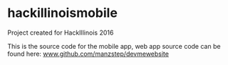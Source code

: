 # hackillinoismobile

Project created for HackIllinois 2016 

This is the source code for the mobile app, web app source code can be found here: www.github.com/manzstep/devmewebsite
